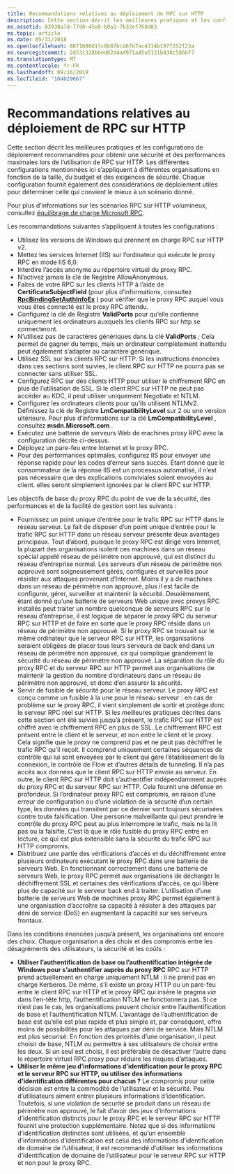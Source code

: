 ```yaml
---
title: Recommandations relatives au déploiement de RPC sur HTTP
description: Cette section décrit les meilleures pratiques et les configurations de déploiement recommandées pour obtenir une sécurité et des performances maximales lors de l’utilisation de RPC sur HTTP.
ms.assetid: 83938a7d-77d0-45e8-b0a3-7b32ef768d83
ms.topic: article
ms.date: 05/31/2018
ms.openlocfilehash: 8871686d1fc8b87bcd6fb7ac4314b1977252f23a
ms.sourcegitcommit: 2d531328b6ed82d4ad971a45a5131b430c5866f7
ms.translationtype: MT
ms.contentlocale: fr-FR
ms.lasthandoff: 09/16/2019
ms.locfileid: "104029667"
---
```

# <a name="rpc-over-http-deployment-recommendations"></a>Recommandations relatives au déploiement de RPC sur HTTP

Cette section décrit les meilleures pratiques et les configurations de déploiement recommandées pour obtenir une sécurité et des performances maximales lors de l’utilisation de RPC sur HTTP. Les différentes configurations mentionnées ici s’appliquent à différentes organisations en fonction de la taille, du budget et des exigences de sécurité. Chaque configuration fournit également des considérations de déploiement utiles pour déterminer celle qui convient le mieux à un scénario donné.

Pour plus d’informations sur les scénarios RPC sur HTTP volumineux, consultez [équilibrage de charge Microsoft RPC](rpc-load-balancing.md).

Les recommandations suivantes s’appliquent à toutes les configurations :

-   Utilisez les versions de Windows qui prennent en charge RPC sur HTTP v2.
-   Mettez les services Internet (IIS) sur l’ordinateur qui exécute le proxy RPC en mode IIS 6,0.
-   Interdire l’accès anonyme au répertoire virtuel du proxy RPC.
-   N’activez jamais la clé de Registre AllowAnonymous.
-   Faites de votre RPC sur les clients HTTP à l’aide de **CertificateSubjectField** (pour plus d’informations, consultez [**RpcBindingSetAuthInfoEx**](/windows/desktop/api/Rpcdce/nf-rpcdce-rpcbindingsetauthinfoexa) ) pour vérifier que le proxy RPC auquel vous vous êtes connecté est le proxy RPC attendu.
-   Configurez la clé de Registre **ValidPorts** pour qu’elle contienne uniquement les ordinateurs auxquels les clients RPC sur http se connecteront.
-   N’utilisez pas de caractères génériques dans la clé **ValidPorts** ; Cela permet de gagner du temps, mais un ordinateur complètement inattendu peut également s’adapter au caractère générique.
-   Utilisez SSL sur les clients RPC sur HTTP. Si les instructions énoncées dans ces sections sont suivies, le client RPC sur HTTP ne pourra pas se connecter sans utiliser SSL.
-   Configurez RPC sur des clients HTTP pour utiliser le chiffrement RPC en plus de l’utilisation de SSL. Si le client RPC sur HTTP ne peut pas accéder au KDC, il peut utiliser uniquement Negotiate et NTLM.
-   Configurez les ordinateurs clients pour qu’ils utilisent NTLMv2. Définissez la clé de Registre **LmCompatibilityLevel** sur 2 ou une version ultérieure. Pour plus d’informations sur la clé **LmCompatibilityLevel** , consultez **msdn.Microsoft.com** .
-   Exécutez une batterie de serveurs Web de machines proxy RPC avec la configuration décrite ci-dessus.
-   Déployez un pare-feu entre Internet et le proxy RPC.
-   Pour des performances optimales, configurez IIS pour envoyer une réponse rapide pour les codes d’erreur sans succès. Étant donné que le consommateur de la réponse IIS est un processus automatisé, il n’est pas nécessaire que des explications conviviales soient envoyées au client. elles seront simplement ignorées par le client RPC sur HTTP.

Les objectifs de base du proxy RPC du point de vue de la sécurité, des performances et de la facilité de gestion sont les suivants :

-   Fournissez un point unique d’entrée pour le trafic RPC sur HTTP dans le réseau serveur. Le fait de disposer d’un point unique d’entrée pour le trafic RPC sur HTTP dans un réseau serveur présente deux avantages principaux. Tout d’abord, puisque le proxy RPC est dirigé vers Internet, la plupart des organisations isolent ces machines dans un réseau spécial appelé réseau de périmètre non approuvé, qui est distinct du réseau d’entreprise normal. Les serveurs d’un réseau de périmètre non approuvé sont soigneusement gérés, configurés et surveillés pour résister aux attaques provenant d’Internet. Moins il y a de machines dans un réseau de périmètre non approuvé, plus il est facile de configurer, gérer, surveiller et maintenir la sécurité. Deuxièmement, étant donné qu’une batterie de serveurs Web unique avec proxys RPC installés peut traiter un nombre quelconque de serveurs RPC sur le réseau d’entreprise, il est logique de séparer le proxy RPC du serveur RPC sur HTTP et de faire en sorte que le proxy RPC réside dans un réseau de périmètre non approuvé. Si le proxy RPC se trouvait sur le même ordinateur que le serveur RPC sur HTTP, les organisations seraient obligées de placer tous leurs serveurs de back end dans un réseau de périmètre non approuvé, ce qui complique grandement la sécurité du réseau de périmètre non approuvé. La séparation du rôle du proxy RPC et du serveur RPC sur HTTP permet aux organisations de maintenir la gestion du nombre d’ordinateurs dans un réseau de périmètre non approuvé, et donc d’en assurer la sécurité.
-   Servir de fusible de sécurité pour le réseau serveur. Le proxy RPC est conçu comme un fusible à la une pour le réseau serveur : en cas de problème sur le proxy RPC, il vient simplement de sortir et protège donc le serveur RPC réel sur HTTP. Si les meilleures pratiques décrites dans cette section ont été suivies jusqu’à présent, le trafic RPC sur HTTP est chiffré avec le chiffrement RPC en plus de SSL. Le chiffrement RPC est présent entre le client et le serveur, et non entre le client et le proxy. Cela signifie que le proxy ne comprend pas et ne peut pas déchiffrer le trafic RPC qu’il reçoit. Il comprend uniquement certaines séquences de contrôle qui lui sont envoyées par le client qui gère l’établissement de la connexion, le contrôle de Flow et d’autres détails de tunneling. Il n’a pas accès aux données que le client RPC sur HTTP envoie au serveur. En outre, le client RPC sur HTTP doit s’authentifier indépendamment auprès du proxy RPC et du serveur RPC sur HTTP. Cela fournit une défense en profondeur. Si l’ordinateur proxy RPC est compromis, en raison d’une erreur de configuration ou d’une violation de la sécurité d’un certain type, les données qui transitent par ce dernier sont toujours sécurisées contre toute falsification. Une personne malveillante qui peut prendre le contrôle du proxy RPC peut au plus interrompre le trafic, mais ne la lit pas ou la falsifie. C’est là que le rôle fusible du proxy RPC entre en lecture, ce qui est plus extensible sans la sécurité du trafic RPC sur HTTP compromis.
-   Distribuez une partie des vérifications d’accès et du déchiffrement entre plusieurs ordinateurs exécutant le proxy RPC dans une batterie de serveurs Web. En fonctionnant correctement dans une batterie de serveurs Web, le proxy RPC permet aux organisations de décharger le déchiffrement SSL et certaines des vérifications d’accès, ce qui libère plus de capacité sur le serveur back end à traiter. L’utilisation d’une batterie de serveurs Web de machines proxy RPC permet également à une organisation d’accroître sa capacité à résister à des attaques par déni de service (DoS) en augmentant la capacité sur ses serveurs frontaux.

Dans les conditions énoncées jusqu’à présent, les organisations ont encore des choix. Chaque organisation a des choix et des compromis entre les désagréments des utilisateurs, la sécurité et les coûts :

-   **Utiliser l’authentification de base ou l’authentification intégrée de Windows pour s’authentifier auprès du proxy RPC** RPC sur HTTP prend actuellement en charge uniquement NTLM : il ne prend pas en charge Kerberos. De même, s’il existe un proxy HTTP ou un pare-feu entre le client RPC sur HTTP et le proxy RPC qui insère le pragma *via* dans l’en-tête http, l’authentification NTLM ne fonctionnera pas. Si ce n’est pas le cas, les organisations peuvent choisir entre l’authentification de base et l’authentification NTLM. L’avantage de l’authentification de base est qu’elle est plus rapide et plus simple et, par conséquent, offre moins de possibilités pour les attaques par déni de service. Mais NTLM est plus sécurisé. En fonction des priorités d’une organisation, il peut choisir de base, NTLM ou permettre à ses utilisateurs de choisir entre les deux. Si un seul est choisi, il est préférable de désactiver l’autre dans le répertoire virtuel RPC proxy pour réduire les risques d’attaques.
-   **Utiliser le même jeu d’informations d’identification pour le proxy RPC et le serveur RPC sur HTTP, ou utiliser des informations d’identification différentes pour chacun ?** Le compromis pour cette décision est entre la commodité de l’utilisateur et la sécurité. Peu d’utilisateurs aiment entrer plusieurs informations d’identification. Toutefois, si une violation de sécurité se produit dans un réseau de périmètre non approuvé, le fait d’avoir des jeux d’informations d’identification distincts pour le proxy RPC et le serveur RPC sur HTTP fournit une protection supplémentaire. Notez que si des informations d’identification distinctes sont utilisées, et qu’un ensemble d’informations d’identification est celui des informations d’identification de domaine de l’utilisateur, il est recommandé d’utiliser les informations d’identification de domaine de l’utilisateur pour le serveur RPC sur HTTP et non pour le proxy RPC.

 

 




